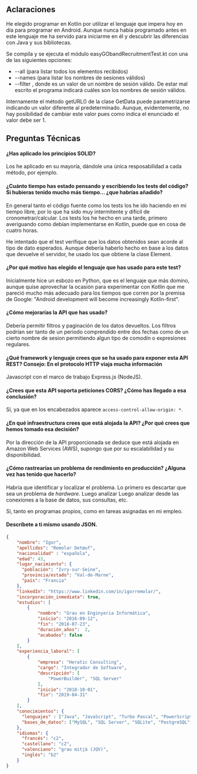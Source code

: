 Aclaraciones
------------

He elegido programar en Kotlin por utilizar el lenguaje que impera hoy en día para programar en Android. Aunque nunca 
había programado antes en este lenguaje me ha servido para iniciarme en él y descubrir las diferencias con Java y sus
bibliotecas.

Se compila y se ejecuta el módulo easyGObandRecruitmentTest.kt con una de las siguientes opciones:
 * --all (para listar todos los elementos recibidos)
 * --names (para listar los nombres de sesiones válidos)
 * --filter <sessionName>, donde <sessionName> es un valor de un nombre de sesión válido. De estar mal escrito el
  programa indicará cuáles son los nombres de sesión válidos.
  
Internamente el método  getURL() de la clase GetData puede parametrizarse indicando un valor diferente 
al predeterminado. Aunque, evidentemente, no hay posibilidad de cambiar este valor pues como indica el enunciado el 
valor debe ser 1. 

Preguntas Técnicas
------------------
#### ¿Has aplicado los principios SOLID?
Los he aplicado en su mayoría, dándole una única resposabilidad a cada método, por ejemplo.

#### ¿Cuánto tiempo has estado pensando y escribiendo los tests del código? Si hubieras tenido mucho más tiempo... ¿que habrías añadido?
En general tanto el código fuente como los tests los he ido haciendo en mi tiempo libre, por lo que ha sido muy intermitente
y difícil de cronometrar/calcular. Los tests los he hecho en una tarde, primero averiguando como debían implementarse en Kotlin,
puede que en cosa de cuatro horas.

He intentado que el test verifique que los datos obtenidos sean acorde al tipo de dato esperados. Aunque debería haberlo hecho
en base a los datos que devuelve el servidor, he usado los que obtiene la clase Element.

#### ¿Por qué motivo has elegido el lenguaje que has usado para este test?
Inicialmente hice un esbozo en Python, que es el lenguaje que más domino, aunque quise aprovechar la ocasión para experimentar
con Kotlin que me pareció mucho más adecuado para los tiempos que corren por la premisa de Google: "Android development will become increasingly Kotlin-first".

#### ¿Cómo mejorarías la API que has usado?
Debería permitir filtros y paginación de los datos devueltos. Los filtros podrían ser tanto de un periodo comprendido 
entre dos fechas como de un cierto nombre de sesion permitiendo algun tipo de comodín o expresiones regulares.

#### ¿Qué framework y lenguaje crees que se ha usado para exponer esta API REST? Consejo: En el protocolo HTTP viaja mucha información
Javascript con el marco de trabajo Express.js (NodeJS).

#### ¿Crees que esta API soporta peticiones CORS? ¿Cómo has llegado a esa conclusión?
Sí, ya que en los encabezados aparece `access-control-allow-origin: *`.

#### ¿En qué infraestructura crees que está alojada la API? ¿Por qué crees que hemos tomado esa decisión?
Por la dirección de la API proporcionada se deduce que está alojada en Amazon Web Services (AWS), supongo que por su
escalabilidad y su disponibilidad.

#### ¿Cómo rastrearías un problema de rendimiento en producción? ¿Alguna vez has tenido que hacerlo?
Habría que identificar y localizar el problema. Lo primero es descartar que sea un problema de _hardware_. Luego analizar
Luego analizar desde las conexiones a la base de datos, sus consultas, etc.

Sí, tanto en programas propios, como en tareas asignadas en mi empleo.

#### Descríbete a ti mismo usando JSON.
```json
{
    "nombre": "Igor",
    "apellidos": "Remolar Detœuf",
    "nacionalidad" : "española",
    "edad": 43,
    "lugar_nacimiento": {
      "población": "Ivry-sur-Seine",
      "provincia/estado": "Val-de-Marne",
      "país": "Francia"
    },
    "linkedIn": "https://www.linkedin.com/in/igorremolar/",
    "incorporación_inmediata": true,
    "estudios": [
        {
            "nombre": "Grau en Enginyeria Informàtica",
            "inicio": "2016-09-12",
            "fin": "2018-07-23",
            "duración_años":  2,
            "acabados": false
        }
    ],
    "experiencia_laboral": [
        {
            "empresa": "Heratic Consulting",
            "cargo": "Integrador de Software",
            "descripción": [
                "PowerBuilder", "SQL Server"
            ],
            "inicio": "2018-10-01",
            "fin": "2019-04-31"
        }
    ],
    "conocimientos": {
      "lenguajes" : ["Java", "JavaScript", "Turbo Pascal", "PowerScript", "Python"],
      "bases_de_datos": ["MySQL", "SQL Server", "SQLite", "PostgreSQL", "MariaDB"]
    },
    "idiomas": {
      "francés": "c2",
      "castellano": "c2",
      "valenciano": "grau mitjà (JQV)",
      "inglés": "b2"
    } 
}
```

